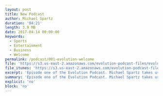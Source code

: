 ```yaml
---
layout: post
title: New Podcast
author: Michael Spartz
duration: '04:21'
length: 3.9 MB
date: 2017-04-14 00:00:00
keywords:
  - Sports
  - Entertainment
  - Business
  - Welcome
permalink: /podcast/001-evolution-welcome
file: 'https://s3.us-east-2.amazonaws.com/evolution-podcast-files/evolution-2017/001-evolution-welcome.mp3'
file_itunes: 'https://s3.us-east-2.amazonaws.com/evolution-podcast-files/evolution-2017/001-evolution-podcast.m4a'
excerpt: 'Episode one of the Evolution Podcast. Michael Spartz takes us on an exciting preview of the coming and the amazing line up of interviews to come. We look forward to our launch on May 1st of 2017!'
summary: 'Episode one of the Evolution Podcast. Michael Spartz takes us on an exciting preview of the coming and the amazing line up of interviews to come. We look forward to our launch on May 1st of 2017!'
explicit: 'no'
block: 'no'
---
```

